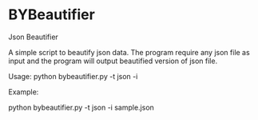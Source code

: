 # BYBeautifier
Json Beautifier

A simple script to beautify json data. The program require any json file as input and the program will output beautified version of json file.

Usage: 
python bybeautifier.py -t json -i <file name>

Example:

python bybeautifier.py -t json -i sample.json
